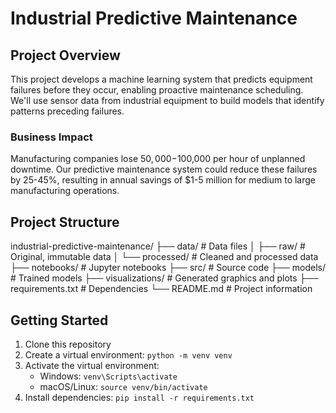 # Industrial Predictive Maintenance

## Project Overview

This project develops a machine learning system that predicts equipment failures before they occur, enabling proactive maintenance scheduling. We'll use sensor data from industrial equipment to build models that identify patterns preceding failures.

### Business Impact

Manufacturing companies lose $50,000-$100,000 per hour of unplanned downtime. Our predictive maintenance system could reduce these failures by 25-45%, resulting in annual savings of $1-5 million for medium to large manufacturing operations.

## Project Structure

industrial-predictive-maintenance/
├── data/ # Data files
│ ├── raw/ # Original, immutable data
│ └── processed/ # Cleaned and processed data
├── notebooks/ # Jupyter notebooks
├── src/ # Source code
├── models/ # Trained models
├── visualizations/ # Generated graphics and plots
├── requirements.txt # Dependencies
└── README.md # Project information

## Getting Started

1. Clone this repository
2. Create a virtual environment: `python -m venv venv`
3. Activate the virtual environment:
   - Windows: `venv\Scripts\activate`
   - macOS/Linux: `source venv/bin/activate`
4. Install dependencies: `pip install -r requirements.txt`
